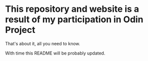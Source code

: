 # This repository and website is a result of my participation in Odin Project

That's about it, all you need to know.

With time this README will be probably updated.
